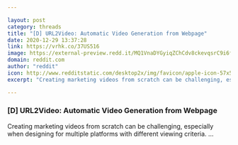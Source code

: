 ```yaml
---

layout: post
category: threads
title: "[D] URL2Video: Automatic Video Generation from Webpage"
date: 2020-12-29 13:37:28
link: https://vrhk.co/37US516
image: https://external-preview.redd.it/MQ1VnaDYGyiqZChCdv8ckevqsrC9i6fDd-5uj3AGvp0.jpg?width=480&height=251.308900524&auto=webp&crop=480:251.308900524,smart&s=f5dca8d103670bfcefe87e7ab47da73dd2fe879c
domain: reddit.com
author: "reddit"
icon: http://www.redditstatic.com/desktop2x/img/favicon/apple-icon-57x57.png
excerpt: "Creating marketing videos from scratch can be challenging, especially when designing for multiple platforms with different viewing criteria. ..."

---
```


### [D] URL2Video: Automatic Video Generation from Webpage

Creating marketing videos from scratch can be challenging, especially when designing for multiple platforms with different viewing criteria. ...